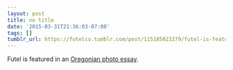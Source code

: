 ```yaml
---
layout: post
title: no title
date: '2015-03-31T21:36:03-07:00'
tags: []
tumblr_url: https://futelco.tumblr.com/post/115185023279/futel-is-featured-in-an-oregonian-photo-essay
---
```

Futel is featured in an [Oregonian photo essay](http://photos.oregonlive.com/4450/gallery/futels_pay_phone_makes_calls_f/index.html#/0).

